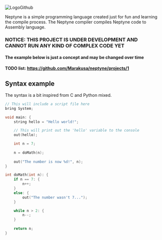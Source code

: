 ![LogoGithub](https://user-images.githubusercontent.com/29477753/157120167-e1b37d10-16be-4cf6-ab35-11352780bce3.svg)

Neptyne is a simple programming language created just for fun and learning the compile process. The Neptyne compiler compiles Neptyne code to Assembly language.

### NOTICE: THIS PROJECT IS UNDER DEVELOPMENT AND CANNOT RUN ANY KIND OF COMPLEX CODE YET
#### The example below is just a concept and may be changed over time
#### TODO list: https://github.com/Marakusa/neptyne/projects/1

## Syntax example
The syntax is a bit inspired from C and Python mixed.
```c
// This will include a script file here
bring System;

void main: {
    string hello = "Hello world!";

    // This will print out the 'hello' variable to the console
    out(hello);

    int n = 7;
    
    n = doMath(n);
    
    out("The number is now %d!", n);
}

int doMath(int n): {
    if n == 7: {
        n++;
    }
    else: {
        out("The number wasn't 7...");
    }

    while n > 2: {
        n--;
    }
    
    return n;
}
```
